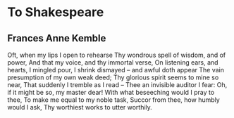 # To Shakespeare
## Frances Anne Kemble
Oft, when my lips I open to rehearse
Thy wondrous spell of wisdom, and of power,
And that my voice, and thy immortal verse,
On listening ears, and hearts, I mingled pour,
I shrink dismayed – and awful doth appear
The vain presumption of my own weak deed;
Thy glorious spirit seems to mine so near,
That suddenly I tremble as I read –
Thee an invisible auditor I fear:
Oh, if it might be so, my master dear!
With what beseeching would I pray to thee,
To make me equal to my noble task,
Succor from thee, how humbly would I ask,
Thy worthiest works to utter worthily.